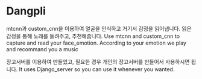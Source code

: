 # Dangpli

mtcnn과 custom_cnn을 이용하여 얼굴을 인식하고 거기서 감정을 읽어냅니다. 읽은 감정을 통해 노래를 들려주고, 추천해줍니다.
Use mtcnn and custom_cnn to capture and read your face_emotion. According to your emotion we play and recommand you a music

장고서버를 이용하여 만들었고, 필요한 경우 개인의 장고서버를 만들어서 사용하시면 됩니다.
It uses Django_server so you can use it whenever you wanted.
